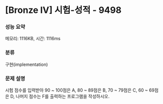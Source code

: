 # [Bronze IV] 시험-성적 - 9498

### 성능 요약

메모리: 1116KB, 시간: 1116ms

### 분류

구현(implementation)

### 문제 설명

시험 점수를 입력받아 90 ~ 100점은 A, 80 ~ 89점은 B, 70 ~ 79점은 C, 60 ~ 69점은 D, 나머지 점수는 F를 출력하는 프로그램을 작성하시오.

